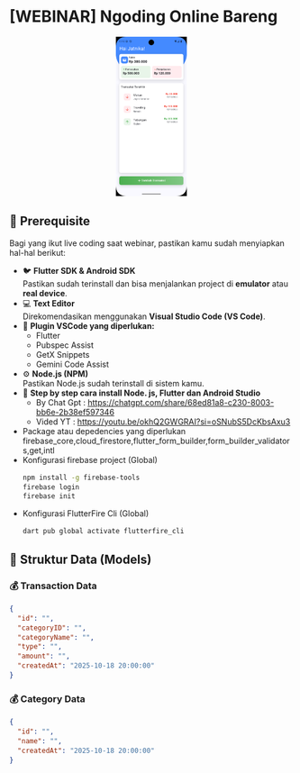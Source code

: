 # [WEBINAR] Ngoding Online Bareng

<p align="center">
  <img src="banner.png" alt="Banner" width="25%" />
</p>

## 🧩 Prerequisite

Bagi yang ikut live coding saat webinar, pastikan kamu sudah menyiapkan hal-hal berikut:

- 🐦 **Flutter SDK & Android SDK**  
  Pastikan sudah terinstall dan bisa menjalankan project di **emulator** atau **real device**.
- 💻 **Text Editor**  
  Direkomendasikan menggunakan **Visual Studio Code (VS Code)**.
- 🔌 **Plugin VSCode yang diperlukan:**  
  - Flutter  
  - Pubspec Assist  
  - GetX Snippets  
  - Gemini Code Assist
- ⚙️ **Node.js (NPM)**  
  Pastikan Node.js sudah terinstall di sistem kamu.
- 🧩 **Step by step cara install Node. js, Flutter dan Android Studio**  
  - By Chat Gpt : https://chatgpt.com/share/68ed81a8-c230-8003-bb6e-2b38ef597346
  - Vided YT : https://youtu.be/okhQ2GWGRAI?si=oSNubS5DcKbsAxu3
- Package atau depedencies yang diperlukan
  firebase_core,cloud_firestore,flutter_form_builder,form_builder_validators,get,intl
- Konfigurasi firebase project (Global)
  ```bash 
  npm install -g firebase-tools 
  firebase login
  firebase init
  ```
- Konfigurasi FlutterFire Cli (Global)
  ```bash 
  dart pub global activate flutterfire_cli
  ```

## 🧾 Struktur Data (Models)

### 💰 Transaction Data
```json
{
  "id": "",
  "categoryID": "",
  "categoryName": "",
  "type": "",
  "amount": "",
  "createdAt": "2025-10-18 20:00:00"
}
```
### 💰 Category Data
```json
{
  "id": "",
  "name": "",
  "createdAt": "2025-10-18 20:00:00"
}
```